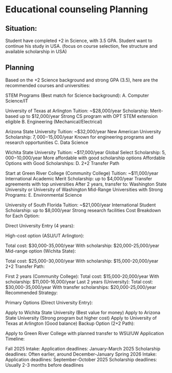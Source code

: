 

#  Educational counseling Planning

## Situation:
Student have completed +2 in Science, with 3.5 GPA. Student want to continue his study in USA. (focus on course selection, fee structure and available scholarship in USA)

## Planning


Based on the +2 Science background and strong GPA (3.5), here are the recommended courses and universities:

STEM Programs (Best match for Science background):
A. Computer Science/IT

University of Texas at Arlington
Tuition: ~$28,000/year
Scholarship: Merit-based up to $12,000/year
Strong CS program with OPT STEM extension eligible
B. Engineering (Mechanical/Electrical)

Arizona State University
Tuition: ~$32,000/year
New American University Scholarship: $7,000-$15,000/year
Known for engineering programs and research opportunities
C. Data Science

Wichita State University
Tuition: ~$17,000/year
Global Select Scholarship: $5,000-$10,000/year
More affordable with good scholarship options
Affordable Options with Good Scholarships:
D. 2+2 Transfer Path

Start at Green River College (Community College)
Tuition: ~$11,000/year
International Academic Merit Scholarship: up to $4,000/year
Transfer agreements with top universities
After 2 years, transfer to:
Washington State University or
University of Washington
Mid-Range Universities with Strong Programs:
E. Environmental Science

University of South Florida
Tuition: ~$21,000/year
International Student Scholarship: up to $8,000/year
Strong research facilities
Cost Breakdown for Each Option:

Direct University Entry (4 years):

High-cost option (ASU/UT Arlington):

Total cost: $30,000-35,000/year
With scholarship: $20,000-25,000/year
Mid-range option (Wichita State):

Total cost: $25,000-30,000/year
With scholarship: $15,000-20,000/year
2+2 Transfer Path:

First 2 years (Community College):
Total cost: $15,000-20,000/year
With scholarship: $11,000-16,000/year
Last 2 years (University):
Total cost: $30,000-35,000/year
With transfer scholarships: $20,000-25,000/year
Recommended Strategy:

Primary Options (Direct University Entry):

Apply to Wichita State University (Best value for money)
Apply to Arizona State University (Strong program but higher cost)
Apply to University of Texas at Arlington (Good balance)
Backup Option (2+2 Path):

Apply to Green River College with planned transfer to WSU/UW
Application Timeline:

Fall 2025 Intake:
Application deadlines: January-March 2025
Scholarship deadlines: Often earlier, around December-January
Spring 2026 Intake:
Application deadlines: September-October 2025
Scholarship deadlines: Usually 2-3 months before deadlines








